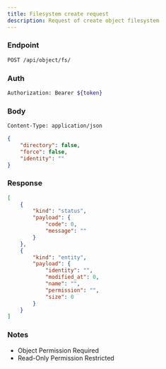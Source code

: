 ```yaml
---
title: Filesystem create request
description: Request of create object filesystem
---
```


### Endpoint

```bash
POST /api/object/fs/
```

### Auth

```bash
Authorization: Bearer ${token}
```

### Body

```bash
Content-Type: application/json
```

```json [Json]
{
    "directory": false,
    "force": false,
    "identity": ""
}
```

### Response

```json [Json]
[
    {
        "kind": "status",
        "payload": {
            "code": 0,
            "message": ""
        }
    },
    {
        "kind": "entity",
        "payload": {
            "identity": "",
            "modified_at": 0,
            "name": "",
            "permission": "",
            "size": 0
        }
    }
]
```

### Notes

- Object Permission Required
- Read-Only Permission Restricted
